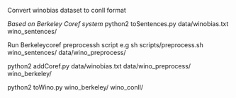 Convert winobias dataset to conll format

*Based on Berkeley Coref system*
python2 toSentences.py data/winobias.txt wino_sentences/

Run Berkeleycoref preprocessh script
e.g sh scripts/preprocess.sh wino_sentences/ data/wino_preprocess/

python2 addCoref.py data/winobias.txt data/wino_preprocess/ wino_berkeley/

python2 toWino.py wino_berkeley/ wino_conll/
